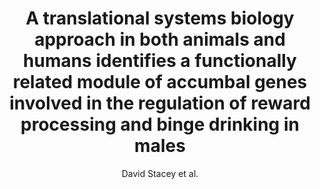 ---
cat: gaia
subcat: brainomics
bestof: false
author: David Stacey et al.
title: A translational systems biology approach in both animals and humans identifies a functionally related module of accumbal genes involved in the regulation of reward processing and binge drinking in males
journal: JOURNAL OF PSYCHIATRY \& NEUROSCIENCE
year: 2016
type: article
doi: 10.1503/jpn.150138
---